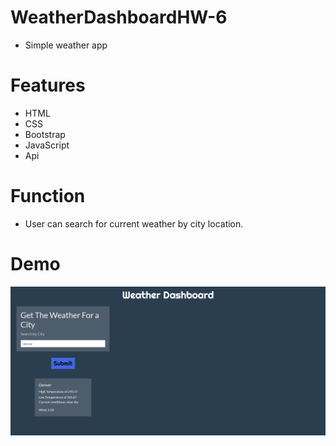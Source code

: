 # WeatherDashboardHW-6
* Simple weather app

# Features
* HTML
* CSS
* Bootstrap
* JavaScript
* Api

# Function
* User can search for current weather by city location.

# Demo
![screen shot of weather dashboard](/assets/images/HW%206.png)